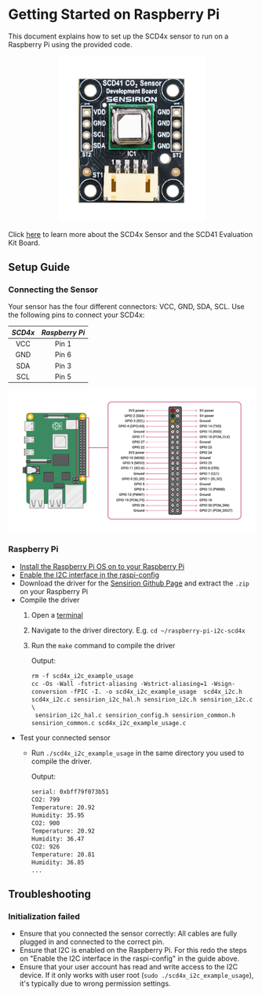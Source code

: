 Getting Started on Raspberry Pi
===============================

This document explains how to set up the SCD4x sensor to run on a Raspberry Pi
using the provided code.

[<center><img src="images/SCD41_Development_Board.png" width="300px"></center>](https://sensirion.com/my-scd-ek)

Click [here](https://sensirion.com/my-scd-ek) to learn more about the SCD4x Sensor and the SCD41 Evaluation Kit Board.


Setup Guide
-----------

### Connecting the Sensor

Your sensor has the four different connectors: VCC, GND, SDA, SCL. Use
the following pins to connect your SCD4x:

 *SCD4x*  |    *Raspberry Pi*
 :------: | :------------------:
   VCC    |        Pin 1
   GND    |        Pin 6
   SDA    |        Pin 3
   SCL    |        Pin 5

<center><img src="images/GPIO-Pinout-Diagram.png" width="900px"></center>

### Raspberry Pi

- [Install the Raspberry Pi OS on to your Raspberry Pi](https://projects.raspberrypi.org/en/projects/raspberry-pi-setting-up)
- [Enable the I2C interface in the raspi-config](https://www.raspberrypi.org/documentation/configuration/raspi-config.md)
- Download the driver for the [Sensirion Github Page](https://github.com/Sensirion/raspberry-pi-i2c-scd4x) and extract the `.zip` on your Raspberry Pi
- Compile the driver
    1. Open a [terminal](https://www.raspberrypi.org/documentation/usage/terminal/?)
    2. Navigate to the driver directory. E.g. `cd ~/raspberry-pi-i2c-scd4x`
    3. Run the `make` command to compile the driver

       Output:
       ```
       rm -f scd4x_i2c_example_usage
       cc -Os -Wall -fstrict-aliasing -Wstrict-aliasing=1 -Wsign-conversion -fPIC -I. -o scd4x_i2c_example_usage  scd4x_i2c.h scd4x_i2c.c sensirion_i2c_hal.h sensirion_i2c.h sensirion_i2c.c \
       	sensirion_i2c_hal.c sensirion_config.h sensirion_common.h sensirion_common.c scd4x_i2c_example_usage.c
       ```
- Test your connected sensor
    - Run `./scd4x_i2c_example_usage` in the same directory you used to
      compile the driver.

      Output:
      ```
      serial: 0xbff79f073b51
      CO2: 799
      Temperature: 20.92
      Humidity: 35.95
      CO2: 900
      Temperature: 20.92
      Humidity: 36.47
      CO2: 926
      Temperature: 20.81
      Humidity: 36.85
      ...
      ```

Troubleshooting
---------------

### Initialization failed

-   Ensure that you connected the sensor correctly: All cables are fully
    plugged in and connected to the correct pin.
-   Ensure that I2C is enabled on the Raspberry Pi. For this redo the steps on
    "Enable the I2C interface in the raspi-config" in the guide above.
-   Ensure that your user account has read and write access to the I2C device.
    If it only works with user root (`sudo ./scd4x_i2c_example_usage`), it's
    typically due to wrong permission settings.
